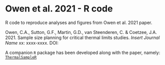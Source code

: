 # Owen et al. 2021 - R code

R code to reproduce analyses and figures from Owen et al. 2021 paper. 

Owen, C.A., Sutton, G.F., Martin, G.D., van Steenderen, C. & Coetzee, J.A. 2021. Sample size planning for critical thermal limits studies. *Insert Journal Name* xx: xxxx-xxxx. DOI: 

A companion `R` package has been developed along with the paper, namely: [`ThermalSampleR`](https://github.com/CJMvS/ThermalSampleR)
